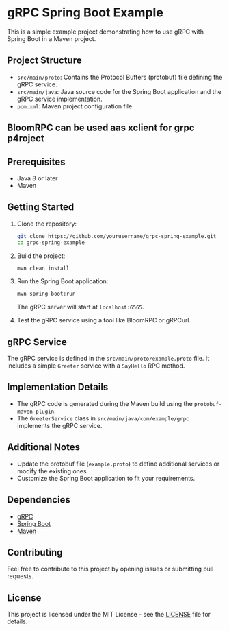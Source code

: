 # gRPC Spring Boot Example

This is a simple example project demonstrating how to use gRPC with Spring Boot in a Maven project.

## Project Structure

- `src/main/proto`: Contains the Protocol Buffers (protobuf) file defining the gRPC service.
- `src/main/java`: Java source code for the Spring Boot application and the gRPC service implementation.
- `pom.xml`: Maven project configuration file.
  

## BloomRPC can be used aas xclient for grpc p4roject

## Prerequisites

- Java 8 or later
- Maven

## Getting Started

1. Clone the repository:

    ```bash
    git clone https://github.com/yourusername/grpc-spring-example.git
    cd grpc-spring-example
    ```

2. Build the project:

    ```bash
    mvn clean install
    ```

3. Run the Spring Boot application:

    ```bash
    mvn spring-boot:run
    ```

   The gRPC server will start at `localhost:6565`.

4. Test the gRPC service using a tool like BloomRPC or gRPCurl.

## gRPC Service

The gRPC service is defined in the `src/main/proto/example.proto` file. It includes a simple `Greeter` service with a `SayHello` RPC method.

## Implementation Details

- The gRPC code is generated during the Maven build using the `protobuf-maven-plugin`.
- The `GreeterService` class in `src/main/java/com/example/grpc` implements the gRPC service.

## Additional Notes

- Update the protobuf file (`example.proto`) to define additional services or modify the existing ones.
- Customize the Spring Boot application to fit your requirements.

## Dependencies

- [gRPC](https://grpc.io/)
- [Spring Boot](https://spring.io/projects/spring-boot)
- [Maven](https://maven.apache.org/)

## Contributing

Feel free to contribute to this project by opening issues or submitting pull requests.

## License

This project is licensed under the MIT License - see the [LICENSE](LICENSE) file for details.
